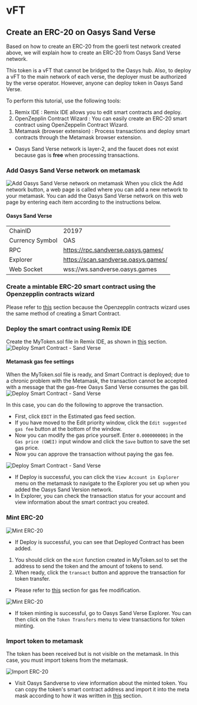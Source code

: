 # vFT

## Create an ERC-20 on Oasys Sand Verse
Based on how to create an ERC-20 from the goerli test network created above, we will explain how to create an ERC-20 from Oasys Sand Verse network.

This token is a vFT that cannot be bridged to the Oasys hub.
Also, to deploy a vFT to the main network of each verse, the deployer must be authorized by the verse operator.
However, anyone can deploy token in Oasys Sand Verse.

To perform this tutorial, use the following tools:
1. Remix IDE : Remix IDE allows you to edit smart contracts and deploy.
2. OpenZepplin Contract Wizard : You can easily create an ERC-20 smart contract using OpenZeppelin Contract Wizard.
3. Metamask (browser extension) : Process transactions and deploy smart contracts through the Metamask browser extension.
* Oasys Sand Verse network is layer-2, and the faucet does not exist because gas is **free** when processing transactions.

### Add Oasys Sand Verse network on metamask
![Add Oasys Sand Verse network on metamask](/img/docs/techdocs/smart-contract/add-network-1.png)
When you click the Add network button, a web page is called where you can add a new network to your metamask. You can add the Oasys Sand Verse network on this web page by entering each item according to the instructions below.

#### Oasys Sand Verse
|                 |                                            |
|-----------------|--------------------------------------------|
| ChainID         | 20197                                      |
| Currency Symbol | OAS                                        |
| RPC             | https://rpc.sandverse.oasys.games/         |
| Explorer        | https://scan.sandverse.oasys.games/    |
| Web Socket      | wss://ws.sandverse.oasys.games             |

### Create a mintable ERC-20 smart contract using the Openzepplin contracts wizard
Please refer to [this](#create-a-mintable-erc-20-smart-contract-using-the-openzepplin-contracts-wizard) section because the Openzepplin contracts wizard uses the same method of creating a Smart Contract.

### Deploy the smart contract using Remix IDE
Create the MyToken.sol file in Remix IDE, as shown in [this](#deploy-the-smart-contract-using-remix-ide) section.
![Deploy Smart Contract - Sand Verse](/img/docs/techdocs/smart-contract/deploy-contract-sandverse-1.png)


#### Metamask gas fee settings
When the MyToken.sol file is ready, and Smart Contract is deployed; due to a chronic problem with the Metamask, the transaction cannot be accepted with a message that the gas-free Oasys Sand Verse consumes the gas bill.
![Deploy Smart Contract - Sand Verse](/img/docs/techdocs/smart-contract/deploy-contract-sandverse-2.png)

In this case, you can do the following to approve the transaction.
- First, click `EDIT` in the Estimated gas feed section.
- If you have moved to the Edit priority window, click the `Edit suggested gas fee` button at the bottom of the window.
- Now you can modify the gas price yourself. Enter `0.0000000001` in the `Gas price (GWEI)` input window and click the `Save` button to save the set gas price.
- Now you can approve the transaction without paying the gas fee.

![Deploy Smart Contract - Sand Verse](/img/docs/techdocs/smart-contract/deploy-contract-sandverse-3.png)
- If Deploy is successful, you can click the `View Account in Explorer` menu on the metamask to navigate to the Explorer you set up when you added the Oasys Sand Version network.
- In Explorer, you can check the transaction status for your account and view information about the smart contract you created.

### Mint ERC-20
![Mint ERC-20](/img/docs/techdocs/smart-contract/mint-erc20-token-sandverse-1.png)
- If Deploy is successful, you can see that Deployed Contract has been added.

1. You should click on the `mint` function created in MyToken.sol to set the address to send the token and the amount of tokens to send.
2. When ready, click the `transact` button and approve the transaction for token transfer.

* Please refer to [this](#metamask-gas-fee-settings) section for gas fee modification.

![Mint ERC-20](/img/docs/techdocs/smart-contract/mint-erc20-token-sandverse-2.png)
- If token minting is successful, go to Oasys Sand Verse Explorer. You can then click on the `Token Transfers` menu to view transactions for token minting.

### Import token to metamask
The token has been received but is not visible on the metamask. In this case, you must import tokens from the metamask.

![Import ERC-20](/img/docs/techdocs/smart-contract/import-token-sandverse-1.png)
- Visit Oasys Sandverse to view information about the minted token. You can copy the token's smart contract address and import it into the meta mask according to how it was written in [this](#import-token-to-metamask) section.